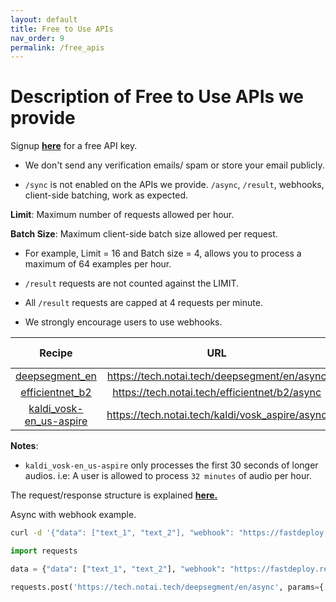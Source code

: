 ```yaml
---
layout: default
title: Free to Use APIs
nav_order: 9
permalink: /free_apis
---
```


# Description of Free to Use APIs we provide

Signup [**here**](https://tech.notai.tech/signup) for a free API key.

- We don't send any verification emails/ spam or store your email publicly.

- `/sync` is not enabled on the APIs we provide. `/async`, `/result`, webhooks, client-side batching, work as expected.

**Limit**: Maximum number of requests allowed per hour.

**Batch Size**: Maximum client-side batch size allowed per request.

- For example, Limit = 16 and Batch size = 4, allows you to process a maximum of 64 examples per hour.

- `/result` requests are not counted against the LIMIT.
- All `/result` requests are capped at 4 requests per minute.
- We strongly encourage users to use webhooks.  

| Recipe                                                                    | URL                                              | Limit| Batch Size |
|:-------------------------------------------------------------------------:|:------------------------------------------------:|:----:|:----------:|
|[deepsegment_en](https://github.com/bedapudi6788/deepsegment) |https://tech.notai.tech/deepsegment/en/async      |64|16|
|[efficientnet_b2](https://github.com/qubvel/efficientnet)|https://tech.notai.tech/efficientnet/b2/async     |16|4|
|[kaldi_vosk-en_us-aspire](https://github.com/alphacep/vosk-api/blob/master/doc/models.md)|https://tech.notai.tech/kaldi/vosk_aspire/async     |16|4|

**Notes**:
- `kaldi_vosk-en_us-aspire` only processes the first 30 seconds of longer audios. i.e: A user is allowed to process `32 minutes` of audio per hour.


The request/response structure is explained [**here.**](https://fastdeploy.notai.tech/api)

Async with webhook example.
```bash
curl -d '{"data": ["text_1", "text_2"], "webhook": "https://fastdeploy.requestcatcher.com"}' -H "Content-Type: application/json" "https://tech.notai.tech/deepsegment/en/async?api_key=API_KEY"
```

```python
import requests

data = {"data": ["text_1", "text_2"], "webhook": "https://fastdeploy.requestcatcher.com"}

requests.post('https://tech.notai.tech/deepsegment/en/async', params={'api_key': API_KEY}, json=data).json()
```
